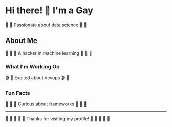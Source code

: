 # Hi there! 👋 I'm a Gay

🏹 🎨 Passionate about data science 🏹 🎨

## About Me
🎷 🏸 🏓 A hacker in machine learning 🎷 🏸 🏓

### What I'm Working On
🎬 🏓 Excited about devops 🎬 🏓

### Fun Facts
🏒 🌟 🏒 Curious about frameworks 🏒 🌟 🏒

---
🏓 🚴 🛶 🚣 🚣 Thanks for visiting my profile! 🎸 🎯 🥋 🎽 🥊

